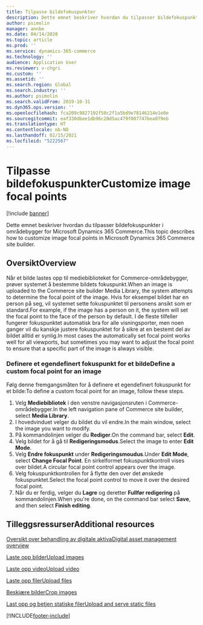 ```yaml
---
title: Tilpasse bildefokuspunkter
description: Dette emnet beskriver hvordan du tilpasser bildefokuspunkter i områdebygger for Microsoft Dynamics 365 Commerce.
author: psimolin
manager: annbe
ms.date: 04/14/2020
ms.topic: article
ms.prod: ''
ms.service: dynamics-365-commerce
ms.technology: ''
audience: Application User
ms.reviewer: v-chgri
ms.custom: ''
ms.assetid: ''
ms.search.region: Global
ms.search.industry: ''
ms.author: psimolin
ms.search.validFrom: 2019-10-31
ms.dyn365.ops.version: ''
ms.openlocfilehash: fca209c9827192f50c2f1a5bd9e78146214e1e0e
ms.sourcegitcommit: eaf330dbee1db96c20d5ac479f007747bea079eb
ms.translationtype: HT
ms.contentlocale: nb-NO
ms.lasthandoff: 02/15/2021
ms.locfileid: "5222567"
---
```

# <a name="customize-image-focal-points"></a><span data-ttu-id="b2b70-103">Tilpasse bildefokuspunkter</span><span class="sxs-lookup"><span data-stu-id="b2b70-103">Customize image focal points</span></span>

[!include [banner](includes/banner.md)]

<span data-ttu-id="b2b70-104">Dette emnet beskriver hvordan du tilpasser bildefokuspunkter i områdebygger for Microsoft Dynamics 365 Commerce.</span><span class="sxs-lookup"><span data-stu-id="b2b70-104">This topic describes how to customize image focal points in Microsoft Dynamics 365 Commerce site builder.</span></span>

## <a name="overview"></a><span data-ttu-id="b2b70-105">Oversikt</span><span class="sxs-lookup"><span data-stu-id="b2b70-105">Overview</span></span>

<span data-ttu-id="b2b70-106">Når et bilde lastes opp til mediebiblioteket for Commerce-områdebygger, prøver systemet å bestemme bildets fokuspunkt.</span><span class="sxs-lookup"><span data-stu-id="b2b70-106">When an image is uploaded to the Commerce site builder Media Library, the system attempts to determine the focal point of the image.</span></span> <span data-ttu-id="b2b70-107">Hvis for eksempel bildet har en person på seg, vil systemet sette fokuspunktet til personens ansikt som er standard.</span><span class="sxs-lookup"><span data-stu-id="b2b70-107">For example, if the image has a person on it, the system will set the focal point to the face of the person by default.</span></span> <span data-ttu-id="b2b70-108">I de fleste tilfeller fungerer fokuspunktet automatisk bra for alle visningsporter, men noen ganger vil du kanskje justere fokuspunktet for å sikre at en bestemt del av bildet alltid er synlig.</span><span class="sxs-lookup"><span data-stu-id="b2b70-108">In most cases the automatically set focal point works well for all viewports, but sometimes you may want to adjust the focal point to ensure that a specific part of the image is always visible.</span></span>

### <a name="define-a-custom-focal-point-for-an-image"></a><span data-ttu-id="b2b70-109">Definere et egendefinert fokuspunkt for et bilde</span><span class="sxs-lookup"><span data-stu-id="b2b70-109">Define a custom focal point for an image</span></span>

<span data-ttu-id="b2b70-110">Følg denne fremgangsmåten for å definere et egendefinert fokuspunkt for et bilde:</span><span class="sxs-lookup"><span data-stu-id="b2b70-110">To define a custom focal point for an image, follow these steps.</span></span>

1. <span data-ttu-id="b2b70-111">Velg **Mediebibliotek** i den venstre navigasjonsruten i Commerce-områdebygger.</span><span class="sxs-lookup"><span data-stu-id="b2b70-111">In the left navigation pane of Commerce site builder, select **Media Library**.</span></span>
1. <span data-ttu-id="b2b70-112">I hovedvinduet velger du bildet du vil endre.</span><span class="sxs-lookup"><span data-stu-id="b2b70-112">In the main window, select the image you want to modify.</span></span>
1. <span data-ttu-id="b2b70-113">På kommandolinjen velger du **Rediger**.</span><span class="sxs-lookup"><span data-stu-id="b2b70-113">On the command bar, select **Edit**.</span></span>
1. <span data-ttu-id="b2b70-114">Velg bildet for å gå til **Redigeringsmodus**.</span><span class="sxs-lookup"><span data-stu-id="b2b70-114">Select the image to enter **Edit Mode**.</span></span>
1. <span data-ttu-id="b2b70-115">Velg **Endre fokuspunkt** under **Redigeringsmoudus**.</span><span class="sxs-lookup"><span data-stu-id="b2b70-115">Under **Edit Mode**, select **Change Focal Point**.</span></span> <span data-ttu-id="b2b70-116">En sirkelformet fokuspunktkontroll vises over bildet.</span><span class="sxs-lookup"><span data-stu-id="b2b70-116">A circular focal point control appears over the image.</span></span>
1. <span data-ttu-id="b2b70-117">Velg fokuspunktkontrollen for å flytte den over det ønskede fokuspunktet.</span><span class="sxs-lookup"><span data-stu-id="b2b70-117">Select the focal point control to move it over the desired focal point.</span></span>
1. <span data-ttu-id="b2b70-118">Når du er ferdig, velger du **Lagre** og deretter **Fullfør redigering** på kommandolinjen.</span><span class="sxs-lookup"><span data-stu-id="b2b70-118">When you're done, on the command bar select **Save**, and then select **Finish editing**.</span></span>

## <a name="additional-resources"></a><span data-ttu-id="b2b70-119">Tilleggsressurser</span><span class="sxs-lookup"><span data-stu-id="b2b70-119">Additional resources</span></span>

[<span data-ttu-id="b2b70-120">Oversikt over behandling av digitale aktiva</span><span class="sxs-lookup"><span data-stu-id="b2b70-120">Digital asset management overview</span></span>](dam-overview.md)

[<span data-ttu-id="b2b70-121">Laste opp bilder</span><span class="sxs-lookup"><span data-stu-id="b2b70-121">Upload images</span></span>](dam-upload-images.md)

[<span data-ttu-id="b2b70-122">Laste opp video</span><span class="sxs-lookup"><span data-stu-id="b2b70-122">Upload video</span></span>](dam-upload-video.md)

[<span data-ttu-id="b2b70-123">Laste opp filer</span><span class="sxs-lookup"><span data-stu-id="b2b70-123">Upload files</span></span>](dam-upload-files.md)

[<span data-ttu-id="b2b70-124">Beskjære bilder</span><span class="sxs-lookup"><span data-stu-id="b2b70-124">Crop images</span></span>](dam-crop-images.md)

[<span data-ttu-id="b2b70-125">Last opp og betjen statiske filer</span><span class="sxs-lookup"><span data-stu-id="b2b70-125">Upload and serve static files</span></span>](upload-serve-static-files.md)


[!INCLUDE[footer-include](../includes/footer-banner.md)]